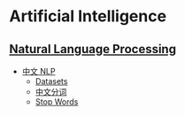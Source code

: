 # Artificial Intelligence
## [Natural Language Processing](NLP/README.md)
- [中文 NLP](NLP/中文/README.md)
  - [Datasets](NLP/中文/Datasets.md)
  - [中文分词](NLP/中文/分词.md)
  - [Stop Words](NLP/中文/Stop%20Words.md)